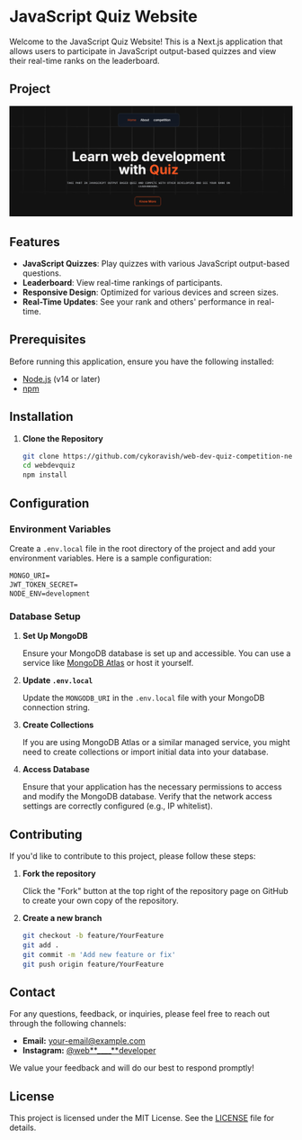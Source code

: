 # JavaScript Quiz Website

Welcome to the JavaScript Quiz Website! This is a Next.js application that allows users to participate in JavaScript output-based quizzes and view their real-time ranks on the leaderboard.

## Project

![Project Screenshot](./public/project.png)

## Features

- **JavaScript Quizzes**: Play quizzes with various JavaScript output-based questions.
- **Leaderboard**: View real-time rankings of participants.
- **Responsive Design**: Optimized for various devices and screen sizes.
- **Real-Time Updates**: See your rank and others' performance in real-time.

## Prerequisites

Before running this application, ensure you have the following installed:

- [Node.js](https://nodejs.org/) (v14 or later)
- [npm](https://www.npmjs.com/)

## Installation

1. **Clone the Repository**

   ```bash
   git clone https://github.com/cykoravish/web-dev-quiz-competition-next.git
   cd webdevquiz
   npm install
   ```

## Configuration

### Environment Variables

Create a `.env.local` file in the root directory of the project and add your environment variables. Here is a sample configuration:

```env
MONGO_URI=
JWT_TOKEN_SECRET=
NODE_ENV=development
```

### Database Setup

1. **Set Up MongoDB**

   Ensure your MongoDB database is set up and accessible. You can use a service like [MongoDB Atlas](https://www.mongodb.com/cloud/atlas) or host it yourself.

2. **Update `.env.local`**

   Update the `MONGODB_URI` in the `.env.local` file with your MongoDB connection string.

3. **Create Collections**

   If you are using MongoDB Atlas or a similar managed service, you might need to create collections or import initial data into your database.

4. **Access Database**

   Ensure that your application has the necessary permissions to access and modify the MongoDB database. Verify that the network access settings are correctly configured (e.g., IP whitelist).

## Contributing

If you'd like to contribute to this project, please follow these steps:

1. **Fork the repository**

   Click the "Fork" button at the top right of the repository page on GitHub to create your own copy of the repository.

2. **Create a new branch**

   ```bash
   git checkout -b feature/YourFeature
   git add .
   git commit -m 'Add new feature or fix'
   git push origin feature/YourFeature
   ```

## Contact

For any questions, feedback, or inquiries, please feel free to reach out through the following channels:

- **Email:** [your-email@example.com](mailto:ravishbisht86@gmail.com)
- **Instagram:** [@web**\_\_\_\_**developer](https://instagram.com/web________developer)

We value your feedback and will do our best to respond promptly!

## License

This project is licensed under the MIT License. See the [LICENSE](LICENSE) file for details.
